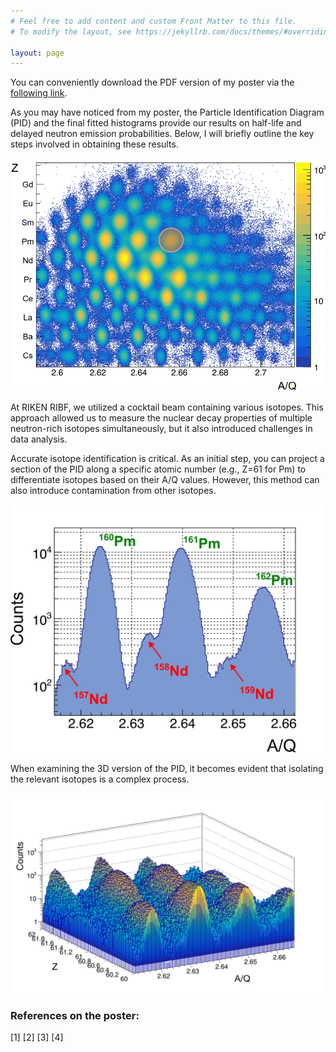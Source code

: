 ```yaml
---
# Feel free to add content and custom Front Matter to this file.
# To modify the layout, see https://jekyllrb.com/docs/themes/#overriding-theme-defaults

layout: page
---
```


You can conveniently download the PDF version of my poster via the [following link](/KovacsSandor-ExoticBeamsPoster.pdf).

As you may have noticed from my poster, the Particle Identification Diagram (PID) and the final fitted histograms provide our results on half-life and delayed neutron emission probabilities. Below, I will briefly outline the key steps involved in obtaining these results.

![PID](/pid_web.png)

At RIKEN RIBF, we utilized a cocktail beam containing various isotopes. This approach allowed us to measure the nuclear decay properties of multiple neutron-rich isotopes simultaneously, but it also introduced challenges in data analysis.

Accurate isotope identification is critical. As an initial step, you can project a section of the PID along a specific atomic number (e.g., Z=61 for Pm) to differentiate isotopes based on their A/Q values. However, this method can also introduce contamination from other isotopes.

![2D-projection](/projection_labels.png)

When examining the 3D version of the PID, it becomes evident that isolating the relevant isotopes is a complex process.

![3D-projection](/3d_pidProjection_labeled.png)

### References on the poster:
[1]
[2]
[3]
[4]